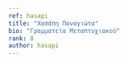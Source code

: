 ```yaml
---
ref: hasapi
title: "Χασάπη Παναγιώτα"
bio: "Γραμματεία Μεταπτυχιακού"
rank: 8
author: hasapi
---
```

